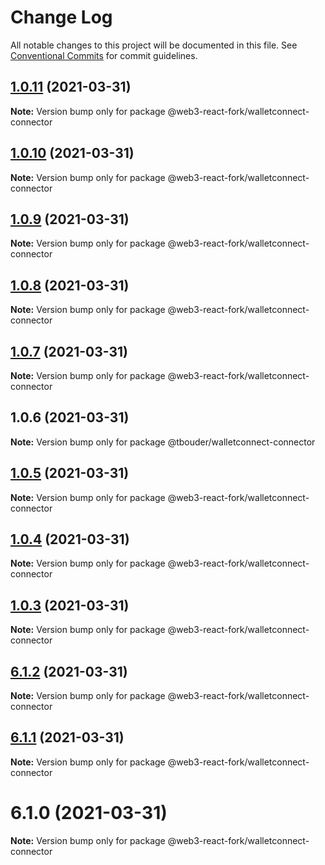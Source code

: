 # Change Log

All notable changes to this project will be documented in this file.
See [Conventional Commits](https://conventionalcommits.org) for commit guidelines.

## [1.0.11](https://github.com/TBouder/web3-react-fork/compare/@web3-react-fork/walletconnect-connector@1.0.10...@web3-react-fork/walletconnect-connector@1.0.11) (2021-03-31)

**Note:** Version bump only for package @web3-react-fork/walletconnect-connector





## [1.0.10](https://github.com/TBouder/web3-react-fork/compare/@web3-react-fork/walletconnect-connector@1.0.9...@web3-react-fork/walletconnect-connector@1.0.10) (2021-03-31)

**Note:** Version bump only for package @web3-react-fork/walletconnect-connector





## [1.0.9](https://github.com/TBouder/web3-react-fork/compare/@web3-react-fork/walletconnect-connector@1.0.8...@web3-react-fork/walletconnect-connector@1.0.9) (2021-03-31)

**Note:** Version bump only for package @web3-react-fork/walletconnect-connector





## [1.0.8](https://github.com/TBouder/web3-react-fork/compare/@web3-react-fork/walletconnect-connector@1.0.7...@web3-react-fork/walletconnect-connector@1.0.8) (2021-03-31)

**Note:** Version bump only for package @web3-react-fork/walletconnect-connector





## [1.0.7](https://github.com/TBouder/web3-react-fork/compare/@web3-react-fork/walletconnect-connector@1.0.5...@web3-react-fork/walletconnect-connector@1.0.7) (2021-03-31)

**Note:** Version bump only for package @web3-react-fork/walletconnect-connector





## 1.0.6 (2021-03-31)

**Note:** Version bump only for package @tbouder/walletconnect-connector





## [1.0.5](https://github.com/TBouder/web3-react-fork/compare/@web3-react-fork/walletconnect-connector@1.0.4...@web3-react-fork/walletconnect-connector@1.0.5) (2021-03-31)

**Note:** Version bump only for package @web3-react-fork/walletconnect-connector





## [1.0.4](https://github.com/TBouder/web3-react-fork/compare/@web3-react-fork/walletconnect-connector@1.0.3...@web3-react-fork/walletconnect-connector@1.0.4) (2021-03-31)

**Note:** Version bump only for package @web3-react-fork/walletconnect-connector





## [1.0.3](https://github.com/TBouder/web3-react-fork/compare/@web3-react-fork/walletconnect-connector@6.1.2...@web3-react-fork/walletconnect-connector@1.0.3) (2021-03-31)

**Note:** Version bump only for package @web3-react-fork/walletconnect-connector





## [6.1.2](https://github.com/TBouder/web3-react-fork/compare/@web3-react-fork/walletconnect-connector@6.1.1...@web3-react-fork/walletconnect-connector@6.1.2) (2021-03-31)

**Note:** Version bump only for package @web3-react-fork/walletconnect-connector





## [6.1.1](https://github.com/TBouder/web3-react-fork/compare/@web3-react-fork/walletconnect-connector@6.1.0...@web3-react-fork/walletconnect-connector@6.1.1) (2021-03-31)

**Note:** Version bump only for package @web3-react-fork/walletconnect-connector





# 6.1.0 (2021-03-31)

**Note:** Version bump only for package @web3-react-fork/walletconnect-connector
